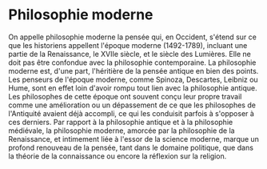 # Philosophie moderne
On appelle philosophie moderne la pensée qui, en Occident, s'étend sur ce que les historiens appellent l'époque moderne (1492-1789), incluant une partie de la Renaissance, le XVIIe siècle, et le siècle des Lumières. Elle ne doit pas être confondue avec la philosophie contemporaine.
La philosophie moderne est, d'une part, l'héritière de la pensée antique en bien des points. Les penseurs de l'époque moderne, comme Spinoza, Descartes, Leibniz ou Hume, sont en effet loin d'avoir rompu tout lien avec la philosophie antique. Les philosophes de cette époque ont souvent conçu leur propre travail comme une amélioration ou un dépassement de ce que les philosophes de l'Antiquité avaient déjà accompli, ce qui les conduisit parfois à s'opposer à ces derniers.
Par rapport à la philosophie antique et à la philosophie médiévale, la philosophie moderne, amorcée par la philosophie de la Renaissance, et intimement liée à l'essor de la science moderne, marque un profond renouveau de la pensée, tant dans le domaine politique, que dans la théorie de la connaissance ou encore la réflexion sur la religion.